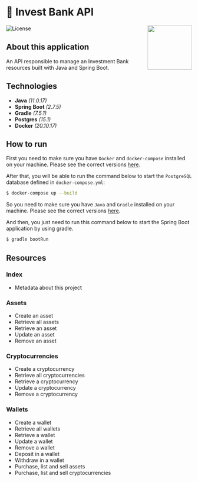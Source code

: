 # 🏦 Invest Bank API

[<img align="right" width="120" src="https://imd.ufrn.br/portal/assets/images/nova-marca/1A-Primaria-Gradiente.svg">](https://www.metropoledigital.ufrn.br)

![License](https://img.shields.io/github/license/rarycoringa/invest-bank-api)

## About this application

 An API responsible to manage an Investment Bank resources built with Java and Spring Boot.

## Technologies

- **Java** *(11.0.17)*
- **Spring Boot** *(2.7.5)*
- **Gradle** *(7.5.1)*
- **Postgres** *(15.1)*
- **Docker** *(20.10.17)*

## How to run

First you need to make sure you have `Docker` and `docker-compose` installed on your machine. Please see the correct versions [here](#technologies).

After that, you will be able to run the command below to start the `PostgreSQL` database defined in `docker-compose.yml`:

```bash
$ docker-compose up --build
```

So you need to make sure you have `Java` and `Gradle` installed on your machine. Please see the correct versions [here](#technologies).

And then, you just need to run this command below to start the Spring Boot application by using gradle.

```bash
$ gradle bootRun
```

## Resources

### Index

- Metadata about this project

### Assets

- Create an asset
- Retrieve all assets
- Retrieve an asset
- Update an asset
- Remove an asset

### Cryptocurrencies

- Create a cryptocurrency
- Retrieve all cryptocurrencies
- Retrieve a cryptocurrency
- Update a cryptocurrency
- Remove a cryptocurrency

### Wallets

- Create a wallet
- Retrieve all wallets
- Retrieve a wallet
- Update a wallet
- Remove a wallet
- Deposit in a wallet
- Withdraw in a wallet
- Purchase, list and sell assets
- Purchase, list and sell cryptocurrencies